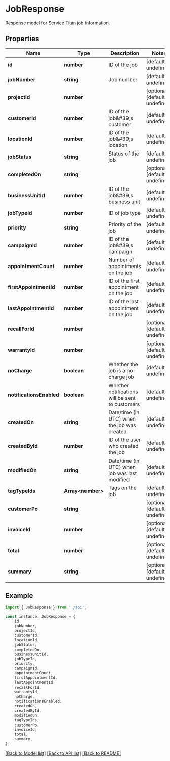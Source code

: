 # JobResponse

Response model for Service Titan job information.

## Properties

Name | Type | Description | Notes
------------ | ------------- | ------------- | -------------
**id** | **number** | ID of the job | [default to undefined]
**jobNumber** | **string** | Job number | [default to undefined]
**projectId** | **number** |  | [optional] [default to undefined]
**customerId** | **number** | ID of the job\&#39;s customer | [default to undefined]
**locationId** | **number** | ID of the job\&#39;s location | [default to undefined]
**jobStatus** | **string** | Status of the job | [default to undefined]
**completedOn** | **string** |  | [optional] [default to undefined]
**businessUnitId** | **number** | ID of the job\&#39;s business unit | [default to undefined]
**jobTypeId** | **number** | ID of job type | [default to undefined]
**priority** | **string** | Priority of the job | [default to undefined]
**campaignId** | **number** | ID of the job\&#39;s campaign | [default to undefined]
**appointmentCount** | **number** | Number of appointments on the job | [default to undefined]
**firstAppointmentId** | **number** | ID of the first appointment on the job | [default to undefined]
**lastAppointmentId** | **number** | ID of the last appointment on the job | [default to undefined]
**recallForId** | **number** |  | [optional] [default to undefined]
**warrantyId** | **number** |  | [optional] [default to undefined]
**noCharge** | **boolean** | Whether the job is a no-charge job | [default to undefined]
**notificationsEnabled** | **boolean** | Whether notifications will be sent to customers | [default to undefined]
**createdOn** | **string** | Date/time (in UTC) when the job was created | [default to undefined]
**createdById** | **number** | ID of the user who created the job | [default to undefined]
**modifiedOn** | **string** | Date/time (in UTC) when job was last modified | [default to undefined]
**tagTypeIds** | **Array&lt;number&gt;** | Tags on the job | [default to undefined]
**customerPo** | **string** |  | [optional] [default to undefined]
**invoiceId** | **number** |  | [optional] [default to undefined]
**total** | **number** |  | [optional] [default to undefined]
**summary** | **string** |  | [optional] [default to undefined]

## Example

```typescript
import { JobResponse } from './api';

const instance: JobResponse = {
    id,
    jobNumber,
    projectId,
    customerId,
    locationId,
    jobStatus,
    completedOn,
    businessUnitId,
    jobTypeId,
    priority,
    campaignId,
    appointmentCount,
    firstAppointmentId,
    lastAppointmentId,
    recallForId,
    warrantyId,
    noCharge,
    notificationsEnabled,
    createdOn,
    createdById,
    modifiedOn,
    tagTypeIds,
    customerPo,
    invoiceId,
    total,
    summary,
};
```

[[Back to Model list]](../README.md#documentation-for-models) [[Back to API list]](../README.md#documentation-for-api-endpoints) [[Back to README]](../README.md)
